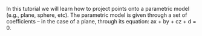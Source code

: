 In this tutorial we will learn how to project points onto a parametric model (e.g., plane, sphere, etc). The parametric model is given through a set of coefficients – in the case of a plane, through its equation: ax + by + cz + d = 0.
